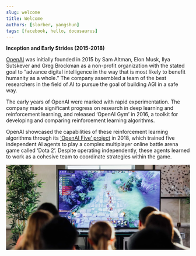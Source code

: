 ```yaml
---
slug: welcome
title: Welcome
authors: [slorber, yangshun]
tags: [facebook, hello, docusaurus]
---
```

**Inception and Early Strides (2015-2018)**

[OpenAI](https://openai.com/) was initially founded in 2015 by Sam Altman, Elon Musk, Ilya Sutskever and Greg Brockman 
as a non-profit organization with the stated goal to “advance digital intelligence in the way 
that is most likely to benefit humanity as a whole.” The company assembled a team of the best 
researchers in the field of AI to pursue the goal of building AGI in a safe way.

The early years of OpenAI were marked with rapid experimentation. The company made significant progress 
on research in deep learning and reinforcement learning, and released ‘OpenAI Gym’ in 2016, a toolkit for 
developing and comparing reinforcement learning algorithms.

OpenAI showcased the capabilities of these reinforcement learning algorithms through its [‘OpenAI Five’ project](https://openai.com/index/openai-five/) 
in 2018, which trained five independent AI agents to play a complex multiplayer online battle arena game called ‘Dota 2’. 
Despite operating independently, these agents learned to work as a cohesive team to coordinate strategies within the game.

![Docusaurus Plushie](./openAI5.png)

